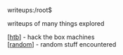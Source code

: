 writeups:/root$

writeups of many things explored

\[[htb](htb)\] - hack the box machines\
\[[random](random)\] - random stuff encountered
